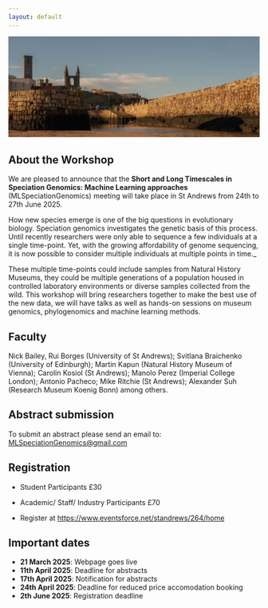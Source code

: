```yaml
---
layout: default
---
```

![](st-andrews-harbour__3__banner.jpg)

## About the Workshop
We are pleased to announce that the **Short and Long Timescales in Speciation Genomics: Machine Learning approaches** (MLSpeciationGenomics) meeting will take place in St Andrews from 24th to 27th June 2025.

How new species emerge is one of the big questions in evolutionary biology. Speciation genomics investigates the genetic basis of this process. Until recently researchers were only able to sequence a few individuals at a single time-point. Yet, with the growing affordability of genome sequencing, it is now possible to consider multiple individuals at multiple points in time._

These multiple time-points could include samples from Natural History Museums, they could be multiple generations of a population housed in controlled laboratory environments or diverse samples collected from the wild. This workshop will bring researchers together to make the best use of the new data, we will have talks as well as hands-on sessions on museum genomics, phylogenomics and machine learning methods.

## Faculty 
Nick Bailey, Rui Borges (University of St Andrews); Svitlana Braichenko (University of Edinburgh); Martin Kapun (Natural History Museum of Vienna); Carolin Kosiol (St Andrews);  Manolo Perez (Imperial College London); Antonio Pacheco; Mike Ritchie (St Andrews); Alexander Suh (Research Museum Koenig Bonn) among others.

## Abstract submission

To submit an abstract please send an email to: MLSpeciationGenomics@gmail.com

## Registration
*  Student Participants £30
*  Academic/ Staff/ Industry Participants £70

*  Register at https://www.eventsforce.net/standrews/264/home




## Important dates

* **21 March 2025**: Webpage goes live
* **11th April 2025**: Deadline for abstracts
* **17th April 2025**: Notification for abstracts
* **24th April 2025**: Deadline for reduced price accomodation booking 
* **2th June 2025**: Registration deadline
